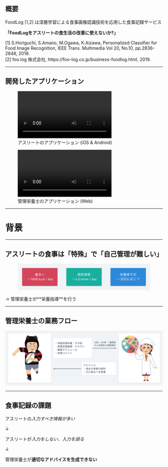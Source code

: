 <!--
- アスリートの食事
- 管理栄養士の業務フロー
- 食事記録の課題
- インタビュー
-->

## 概要

FoodLog [1,2] は深層学習による食事画像認識技術を応用した食事記録サービス

<strong class="abstract-theme">
「FoodLogをアスリートの食生活の改善に使えないか?」
</strong>

<p class="note">
  [1] S.Horiguchi, S.Amano, M.Ogawa, K.Aizawa, Personalized Classifier for Food Image Recognition, IEEE Trans. Multimedia Vol 20, No.10, pp.2836-2848, 2018. <br>
  [2] foo.log 株式会社, https://foo-log.co.jp/business-foodlog.html, 2019.
</p>

---

## 開発したアプリケーション

<section class="horizontal-box">
  <figure>
    <video src="../images/create-record.mp4" autoPlay loop></video>
    <figcaption>アスリートのアプリケーション (iOS & Android)</figcaption>
  </figure>
  <figure>
    <video src="../images/dietitian.mp4" autoPlay loop></video>
    <figcaption>管理栄養士のアプリケーション (Web)</figcaption>
  </figure>
</section>

---

# 背景

---

## アスリートの食事は「特殊」で「自己管理が難しい」

<figure class="p80 athlete-food">
  <img src="../images/athlete-food.png">
</figure>

<p>
  → 管理栄養士が**栄養指導**を行う
</p>

<!-- ---

## 「管理栄養士」がアスリートの食事指導を行う

<section class="dietitian-and-athlete-img-container">
  <img src="../images/dietitian.png" />
  <img src="../images/athlete.png" />
</section> -->

---

## 管理栄養士の業務フロー

<img src="../images/work-flow.png" />

---

## 食事記録の課題

<p>
アスリートの<em>入力すべき情報が多い</em>
</p>

<p>
↓
</p>

<p>
アスリートが<em>入力をしない、入力を誤る</em>
</p>

<p>
↓
</p>

<p>
管理栄養士が<strong>適切なアドバイスを生成できない</strong>
</p>
